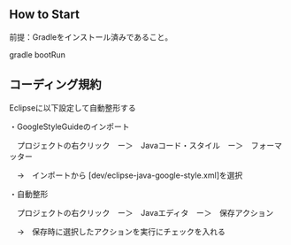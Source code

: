 ## How to Start

前提：Gradleをインストール済みであること。

gradle bootRun

## コーディング規約

Eclipseに以下設定して自動整形する

・GoogleStyleGuideのインポート

　プロジェクトの右クリック　ー＞　Javaコード・スタイル　ー＞　フォーマッター

　→　インポートから [dev/eclipse-java-google-style.xml]を選択

・自動整形

　プロジェクトの右クリック　ー＞　Javaエディタ　ー＞　保存アクション

　→　保存時に選択したアクションを実行にチェックを入れる





